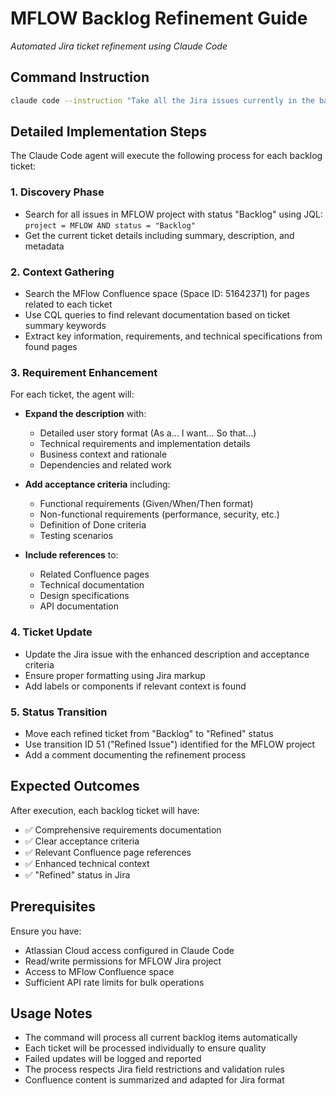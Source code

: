 # MFLOW Backlog Refinement Guide

*Automated Jira ticket refinement using Claude Code*

## Command Instruction

```bash
claude code --instruction "Take all the Jira issues currently in the backlog of the MFLOW project, expand their requirements by gathering relevant data from Confluence MFlow space, add comprehensive context and acceptance criteria to each ticket, and once updated set each ticket to 'Refined' status. For each backlog issue: 1) Search the MFlow Confluence space for related documentation and context 2) Enhance the ticket description with detailed requirements, user stories, and technical context 3) Add comprehensive acceptance criteria 4) Include references to relevant Confluence pages 5) Transition the ticket to 'Refined' status using transition ID 51"
```

## Detailed Implementation Steps

The Claude Code agent will execute the following process for each backlog ticket:

### 1. **Discovery Phase**
- Search for all issues in MFLOW project with status "Backlog" using JQL: `project = MFLOW AND status = "Backlog"`
- Get the current ticket details including summary, description, and metadata

### 2. **Context Gathering**
- Search the MFlow Confluence space (Space ID: 51642371) for pages related to each ticket
- Use CQL queries to find relevant documentation based on ticket summary keywords
- Extract key information, requirements, and technical specifications from found pages

### 3. **Requirement Enhancement**
For each ticket, the agent will:
- **Expand the description** with:
  - Detailed user story format (As a... I want... So that...)
  - Technical requirements and implementation details
  - Business context and rationale
  - Dependencies and related work
  
- **Add acceptance criteria** including:
  - Functional requirements (Given/When/Then format)
  - Non-functional requirements (performance, security, etc.)
  - Definition of Done criteria
  - Testing scenarios

- **Include references** to:
  - Related Confluence pages
  - Technical documentation
  - Design specifications
  - API documentation

### 4. **Ticket Update**
- Update the Jira issue with the enhanced description and acceptance criteria
- Ensure proper formatting using Jira markup
- Add labels or components if relevant context is found

### 5. **Status Transition**
- Move each refined ticket from "Backlog" to "Refined" status
- Use transition ID 51 ("Refined Issue") identified for the MFLOW project
- Add a comment documenting the refinement process

## Expected Outcomes

After execution, each backlog ticket will have:
- ✅ Comprehensive requirements documentation
- ✅ Clear acceptance criteria
- ✅ Relevant Confluence page references
- ✅ Enhanced technical context
- ✅ "Refined" status in Jira

## Prerequisites

Ensure you have:
- Atlassian Cloud access configured in Claude Code
- Read/write permissions for MFLOW Jira project
- Access to MFlow Confluence space
- Sufficient API rate limits for bulk operations

## Usage Notes

- The command will process all current backlog items automatically
- Each ticket will be processed individually to ensure quality
- Failed updates will be logged and reported
- The process respects Jira field restrictions and validation rules
- Confluence content is summarized and adapted for Jira format
